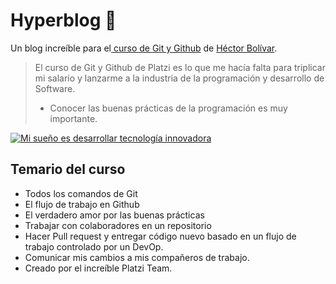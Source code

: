 # Hyperblog 💚
Un blog increíble para el[ curso de Git y Github](https://platzi.com/cursos/git-github/ " curso de Git y Github") de [Héctor Bolívar](https://github.com/HectorB24/hyperblog/blob/main/README.md?plain=1 "Héctor Bolívar").
> El curso de Git y Github de Platzi es lo que me hacía falta para triplicar mi salario y lanzarme a la industria de la programación y desarrollo de Software.
> - Conocer las buenas prácticas de la programación es muy importante.

[![Mi sueño es desarrollar tecnología innovadora](Cohete "Mi sueño es desarrollar tecnología innovadora")](https://i.imgur.com/b1Rebf1.jpg "Mi sueño es desarrollar tecnología innovadora")

## Temario del curso
* Todos los comandos de Git
* El flujo de trabajo en Github
* El verdadero amor por las buenas prácticas
* Trabajar con colaboradores en un repositorio
* Hacer Pull request y entregar código nuevo basado en un flujo de trabajo controlado por un DevOp.
* Comunicar mis cambios a mis compañeros de trabajo.
* Creado por el increíble Platzi Team.
